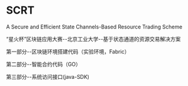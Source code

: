 # SCRT
A Secure and Efficient State Channels-Based Resource Trading Scheme

“星火杯”区块链应用大赛--北京工业大学--基于状态通道的资源交易解决方案

第一部分--区块链环境搭建代码（实验环境，Fabric）

第二部分--智能合约代码（GO）

第三部分--系统访问接口(java-SDK)
